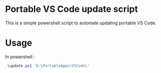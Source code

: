 # Portable VS Code update script

This is a simple powershell script to automate updating  portable VS Code.

# Usage

In powershell :

```powershell
.\update.ps1 'D:\PortableApps\VSCode\'
```
